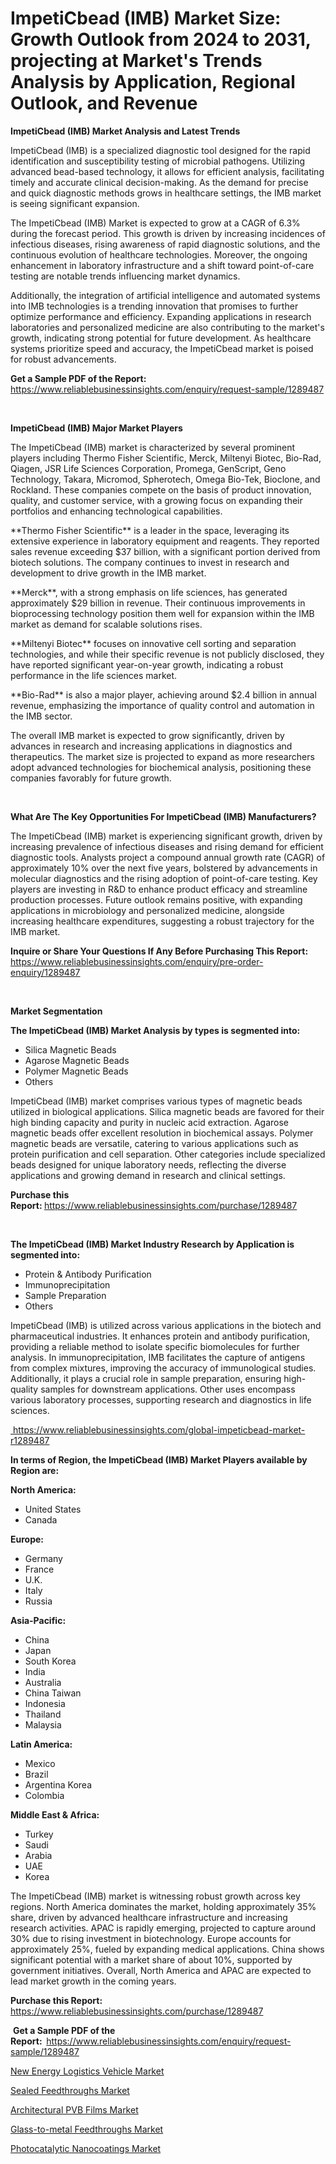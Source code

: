 <p><h1>ImpetiCbead (IMB) Market Size: Growth Outlook from 2024 to 2031, projecting at Market's Trends Analysis by Application, Regional Outlook, and Revenue</h1></p><p><strong>ImpetiCbead (IMB) Market Analysis and Latest Trends</strong></p>
<p><p>ImpetiCbead (IMB) is a specialized diagnostic tool designed for the rapid identification and susceptibility testing of microbial pathogens. Utilizing advanced bead-based technology, it allows for efficient analysis, facilitating timely and accurate clinical decision-making. As the demand for precise and quick diagnostic methods grows in healthcare settings, the IMB market is seeing significant expansion.</p><p>The ImpetiCbead (IMB) Market is expected to grow at a CAGR of 6.3% during the forecast period. This growth is driven by increasing incidences of infectious diseases, rising awareness of rapid diagnostic solutions, and the continuous evolution of healthcare technologies. Moreover, the ongoing enhancement in laboratory infrastructure and a shift toward point-of-care testing are notable trends influencing market dynamics. </p><p>Additionally, the integration of artificial intelligence and automated systems into IMB technologies is a trending innovation that promises to further optimize performance and efficiency. Expanding applications in research laboratories and personalized medicine are also contributing to the market's growth, indicating strong potential for future development. As healthcare systems prioritize speed and accuracy, the ImpetiCbead market is poised for robust advancements.</p></p>
<p><strong>Get a Sample PDF of the Report:&nbsp;</strong> <a href="https://www.reliablebusinessinsights.com/enquiry/request-sample/1289487?utm_campaign=57&utm_medium=2&utm_source=Github&utm_content=ia&utm_term=30102024&utm_id=impeticbead-imb">https://www.reliablebusinessinsights.com/enquiry/request-sample/1289487</a></p>
<p>&nbsp;</p>
<p><strong>ImpetiCbead (IMB) Major Market Players</strong></p>
<p><p>The ImpetiCbead (IMB) market is characterized by several prominent players including Thermo Fisher Scientific, Merck, Miltenyi Biotec, Bio-Rad, Qiagen, JSR Life Sciences Corporation, Promega, GenScript, Geno Technology, Takara, Micromod, Spherotech, Omega Bio-Tek, Bioclone, and Rockland. These companies compete on the basis of product innovation, quality, and customer service, with a growing focus on expanding their portfolios and enhancing technological capabilities.</p><p>**Thermo Fisher Scientific** is a leader in the space, leveraging its extensive experience in laboratory equipment and reagents. They reported sales revenue exceeding $37 billion, with a significant portion derived from biotech solutions. The company continues to invest in research and development to drive growth in the IMB market.</p><p>**Merck**, with a strong emphasis on life sciences, has generated approximately $29 billion in revenue. Their continuous improvements in bioprocessing technology position them well for expansion within the IMB market as demand for scalable solutions rises.</p><p>**Miltenyi Biotec** focuses on innovative cell sorting and separation technologies, and while their specific revenue is not publicly disclosed, they have reported significant year-on-year growth, indicating a robust performance in the life sciences market.</p><p>**Bio-Rad** is also a major player, achieving around $2.4 billion in annual revenue, emphasizing the importance of quality control and automation in the IMB sector.</p><p>The overall IMB market is expected to grow significantly, driven by advances in research and increasing applications in diagnostics and therapeutics. The market size is projected to expand as more researchers adopt advanced technologies for biochemical analysis, positioning these companies favorably for future growth.</p></p>
<p>&nbsp;</p>
<p><strong>What Are The Key Opportunities For ImpetiCbead (IMB) Manufacturers?</strong></p>
<p><p>The ImpetiCbead (IMB) market is experiencing significant growth, driven by increasing prevalence of infectious diseases and rising demand for efficient diagnostic tools. Analysts project a compound annual growth rate (CAGR) of approximately 10% over the next five years, bolstered by advancements in molecular diagnostics and the rising adoption of point-of-care testing. Key players are investing in R&D to enhance product efficacy and streamline production processes. Future outlook remains positive, with expanding applications in microbiology and personalized medicine, alongside increasing healthcare expenditures, suggesting a robust trajectory for the IMB market.</p></p>
<p><strong>Inquire or Share Your Questions If Any Before Purchasing This Report:</strong> <a href="https://www.reliablebusinessinsights.com/enquiry/pre-order-enquiry/1289487?utm_campaign=57&utm_medium=2&utm_source=Github&utm_content=ia&utm_term=30102024&utm_id=impeticbead-imb">https://www.reliablebusinessinsights.com/enquiry/pre-order-enquiry/1289487</a></p>
<p>&nbsp;</p>
<p><strong>Market Segmentation</strong></p>
<p><strong>The ImpetiCbead (IMB) Market Analysis by types is segmented into:</strong></p>
<p><ul><li>Silica Magnetic Beads</li><li>Agarose Magnetic Beads</li><li>Polymer Magnetic Beads</li><li>Others</li></ul></p>
<p><p>ImpetiCbead (IMB) market comprises various types of magnetic beads utilized in biological applications. Silica magnetic beads are favored for their high binding capacity and purity in nucleic acid extraction. Agarose magnetic beads offer excellent resolution in biochemical assays. Polymer magnetic beads are versatile, catering to various applications such as protein purification and cell separation. Other categories include specialized beads designed for unique laboratory needs, reflecting the diverse applications and growing demand in research and clinical settings.</p></p>
<p><strong>Purchase this Report:&nbsp;</strong><a href="https://www.reliablebusinessinsights.com/purchase/1289487?utm_campaign=57&utm_medium=2&utm_source=Github&utm_content=ia&utm_term=30102024&utm_id=impeticbead-imb">https://www.reliablebusinessinsights.com/purchase/1289487</a></p>
<p>&nbsp;</p>
<p><strong>The ImpetiCbead (IMB) Market Industry Research by Application is segmented into:</strong></p>
<p><ul><li>Protein & Antibody Purification</li><li>Immunoprecipitation</li><li>Sample Preparation</li><li>Others</li></ul></p>
<p><p>ImpetiCbead (IMB) is utilized across various applications in the biotech and pharmaceutical industries. It enhances protein and antibody purification, providing a reliable method to isolate specific biomolecules for further analysis. In immunoprecipitation, IMB facilitates the capture of antigens from complex mixtures, improving the accuracy of immunological studies. Additionally, it plays a crucial role in sample preparation, ensuring high-quality samples for downstream applications. Other uses encompass various laboratory processes, supporting research and diagnostics in life sciences.</p></p>
<p><a href="https://www.reliablebusinessinsights.com/global-impeticbead-market-r1289487?utm_campaign=57&utm_medium=2&utm_source=Github&utm_content=ia&utm_term=30102024&utm_id=impeticbead-imb">&nbsp;https://www.reliablebusinessinsights.com/global-impeticbead-market-r1289487</a></p>
<p><strong>In terms of Region, the ImpetiCbead (IMB) Market Players available by Region are:</strong></p>
<p>
    <p> <strong> North America: </strong>
        <ul>
            <li>United States</li>
            <li>Canada</li>
        </ul>
        </p> 
    <p> <strong> Europe: </strong>
        <ul>
            <li>Germany</li>
            <li>France</li>
            <li>U.K.</li>
            <li>Italy</li>
            <li>Russia</li>
        </ul>
        </p> 
    <p> <strong> Asia-Pacific: </strong>
        <ul>
            <li>China</li>
            <li>Japan</li>
            <li>South Korea</li>
            <li>India</li>
            <li>Australia</li>
            <li>China Taiwan</li>
            <li>Indonesia</li>
            <li>Thailand</li>
            <li>Malaysia</li>
        </ul>
        </p> 
    <p> <strong> Latin America: </strong>
        <ul>
            <li>Mexico</li>
            <li>Brazil</li>
            <li>Argentina Korea</li>
            <li>Colombia</li>
        </ul>
        </p> 
    <p> <strong> Middle East & Africa: </strong>
        <ul>
            <li>Turkey</li>
            <li>Saudi</li>
            <li>Arabia</li>
            <li>UAE</li>
            <li>Korea</li>
        </ul>
    </p>
    </p>
<p><p>The ImpetiCbead (IMB) market is witnessing robust growth across key regions. North America dominates the market, holding approximately 35% share, driven by advanced healthcare infrastructure and increasing research activities. APAC is rapidly emerging, projected to capture around 30% due to rising investment in biotechnology. Europe accounts for approximately 25%, fueled by expanding medical applications. China shows significant potential with a market share of about 10%, supported by government initiatives. Overall, North America and APAC are expected to lead market growth in the coming years.</p></p>
<p><strong>Purchase this Report: </strong><a href="https://www.reliablebusinessinsights.com/purchase/1289487?utm_campaign=57&utm_medium=2&utm_source=Github&utm_content=ia&utm_term=30102024&utm_id=impeticbead-imb">https://www.reliablebusinessinsights.com/purchase/1289487</a></p>
<p>&nbsp;<strong>Get a Sample PDF of the Report:&nbsp;&nbsp;</strong><a href="https://www.reliablebusinessinsights.com/enquiry/request-sample/1289487?utm_campaign=57&utm_medium=2&utm_source=Github&utm_content=ia&utm_term=30102024&utm_id=impeticbead-imb">https://www.reliablebusinessinsights.com/enquiry/request-sample/1289487</a></p>
<p><strong></strong></p>
<p><p><a href="https://github.com/tenoreduwagley4rt/Market-Research-Report-List-1/blob/main/new-energy-logistics-vehicle-market.md?utm_campaign=57&utm_medium=2&utm_source=Github&utm_content=ia&utm_term=30102024&utm_id=impeticbead-imb">New Energy Logistics Vehicle Market</a></p><p><a href="https://issuu.com/reportprime-2/docs/sealed-feedthroughs-market-size-203_3c628564c7225f?utm_campaign=57&utm_medium=2&utm_source=Github&utm_content=ia&utm_term=30102024&utm_id=impeticbead-imb">Sealed Feedthroughs Market</a></p><p><a href="https://www.linkedin.com/pulse/analyzing-global-architectural-pvb-films-market-growth-prospects-xpucf?utm_campaign=57&utm_medium=2&utm_source=Github&utm_content=ia&utm_term=30102024&utm_id=impeticbead-imb">Architectural PVB Films Market</a></p><p><a href="https://issuu.com/reportprime-2/docs/glass-to-metal-feedthroughs-market-_e2357d8f22b426?utm_campaign=57&utm_medium=2&utm_source=Github&utm_content=ia&utm_term=30102024&utm_id=impeticbead-imb">Glass-to-metal Feedthroughs Market</a></p><p><a href="https://www.linkedin.com/pulse/photocatalytic-nanocoatings-market-global-analysis-trends-forecasts-scvwf?utm_campaign=57&utm_medium=2&utm_source=Github&utm_content=ia&utm_term=30102024&utm_id=impeticbead-imb">Photocatalytic Nanocoatings Market</a></p></p>